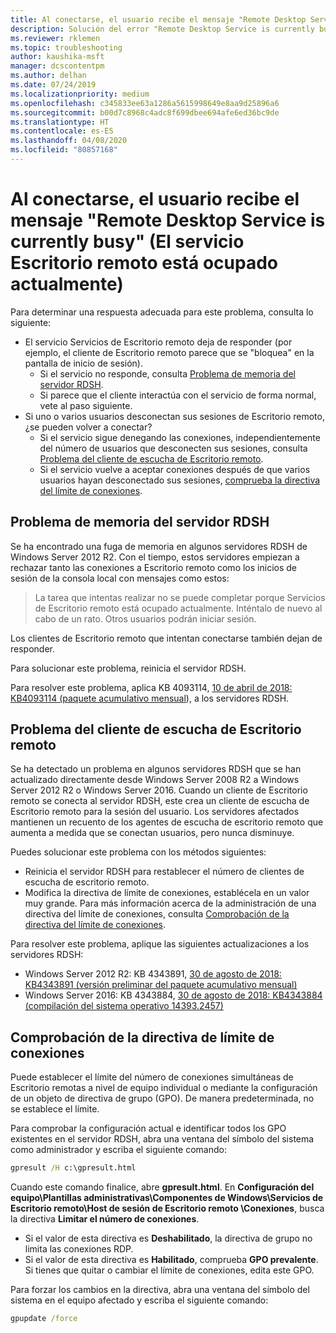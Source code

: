 ```yaml
---
title: Al conectarse, el usuario recibe el mensaje "Remote Desktop Service is currently busy" (El servicio Escritorio remoto está ocupado actualmente)
description: Solución del error "Remote Desktop Service is currently busy" (El servicio Escritorio remoto está ocupado actualmente) cuando los usuarios inician una conexión de Escritorio remoto.
ms.reviewer: rklemen
ms.topic: troubleshooting
author: kaushika-msft
manager: dcscontentpm
ms.author: delhan
ms.date: 07/24/2019
ms.localizationpriority: medium
ms.openlocfilehash: c345833ee63a1286a5615998649e8aa9d25896a6
ms.sourcegitcommit: b00d7c8968c4adc8f699dbee694afe6ed36bc9de
ms.translationtype: HT
ms.contentlocale: es-ES
ms.lasthandoff: 04/08/2020
ms.locfileid: "80857168"
---
```

# <a name="on-connecting-user-receives-remote-desktop-service-is-currently-busy-message"></a>Al conectarse, el usuario recibe el mensaje "Remote Desktop Service is currently busy" (El servicio Escritorio remoto está ocupado actualmente)

Para determinar una respuesta adecuada para este problema, consulta lo siguiente:

- El servicio Servicios de Escritorio remoto deja de responder (por ejemplo, el cliente de Escritorio remoto parece que se "bloquea" en la pantalla de inicio de sesión).  
   - Si el servicio no responde, consulta [Problema de memoria del servidor RDSH](#rdsh-server-memory-issue).
   - Si parece que el cliente interactúa con el servicio de forma normal, vete al paso siguiente.
- Si uno o varios usuarios desconectan sus sesiones de Escritorio remoto, ¿se pueden volver a conectar?  
   - Si el servicio sigue denegando las conexiones, independientemente del número de usuarios que desconecten sus sesiones, consulta [Problema del cliente de escucha de Escritorio remoto](#rd-listener-issue).
   - Si el servicio vuelve a aceptar conexiones después de que varios usuarios hayan desconectado sus sesiones, [comprueba la directiva del límite de conexiones](#check-the-connection-limit-policy).

## <a name="rdsh-server-memory-issue"></a>Problema de memoria del servidor RDSH

Se ha encontrado una fuga de memoria en algunos servidores RDSH de Windows Server 2012 R2. Con el tiempo, estos servidores empiezan a rechazar tanto las conexiones a Escritorio remoto como los inicios de sesión de la consola local con mensajes como estos:

> La tarea que intentas realizar no se puede completar porque Servicios de Escritorio remoto está ocupado actualmente. Inténtalo de nuevo al cabo de un rato. Otros usuarios podrán iniciar sesión.

Los clientes de Escritorio remoto que intentan conectarse también dejan de responder.

Para solucionar este problema, reinicia el servidor RDSH.

Para resolver este problema, aplica KB 4093114, [10 de abril de 2018: KB4093114 (paquete acumulativo mensual](https://support.microsoft.com/help/4093114/)), a los servidores RDSH.

## <a name="rd-listener-issue"></a>Problema del cliente de escucha de Escritorio remoto

Se ha detectado un problema en algunos servidores RDSH que se han actualizado directamente desde Windows Server 2008 R2 a Windows Server 2012 R2 o Windows Server 2016. Cuando un cliente de Escritorio remoto se conecta al servidor RDSH, este crea un cliente de escucha de Escritorio remoto para la sesión del usuario. Los servidores afectados mantienen un recuento de los agentes de escucha de escritorio remoto que aumenta a medida que se conectan usuarios, pero nunca disminuye.

Puedes solucionar este problema con los métodos siguientes:

  - Reinicia el servidor RDSH para restablecer el número de clientes de escucha de escritorio remoto.
  - Modifica la directiva de límite de conexiones, establécela en un valor muy grande. Para más información acerca de la administración de una directiva del límite de conexiones, consulta [Comprobación de la directiva del límite de conexiones](#check-the-connection-limit-policy).

Para resolver este problema, aplique las siguientes actualizaciones a los servidores RDSH:

  - Windows Server 2012 R2: KB 4343891, [30 de agosto de 2018: KB4343891 (versión preliminar del paquete acumulativo mensual)](https://support.microsoft.com/help/4343891/windows-81-update-kb4343891)
  - Windows Server 2016: KB 4343884, [30 de agosto de 2018: KB4343884 (compilación del sistema operativo 14393.2457)](https://support.microsoft.com/help/4343884/windows-10-update-kb4343884)

## <a name="check-the-connection-limit-policy"></a>Comprobación de la directiva de límite de conexiones

Puede establecer el límite del número de conexiones simultáneas de Escritorio remotas a nivel de equipo individual o mediante la configuración de un objeto de directiva de grupo (GPO). De manera predeterminada, no se establece el límite.

Para comprobar la configuración actual e identificar todos los GPO existentes en el servidor RDSH, abra una ventana del símbolo del sistema como administrador y escriba el siguiente comando:
  
```cmd
gpresult /H c:\gpresult.html
```
   
Cuando este comando finalice, abre **gpresult.html**. En **Configuración del equipo\\Plantillas administrativas\\Componentes de Windows\\Servicios de Escritorio remoto\\Host de sesión de Escritorio remoto \\Conexiones**, busca la directiva **Limitar el número de conexiones**.

  - Si el valor de esta directiva es **Deshabilitado**, la directiva de grupo no limita las conexiones RDP.
  - Si el valor de esta directiva es **Habilitado**, comprueba **GPO prevalente**. Si tienes que quitar o cambiar el límite de conexiones, edita este GPO.

Para forzar los cambios en la directiva, abra una ventana del símbolo del sistema en el equipo afectado y escriba el siguiente comando:
  
```cmd
gpupdate /force
```
  
